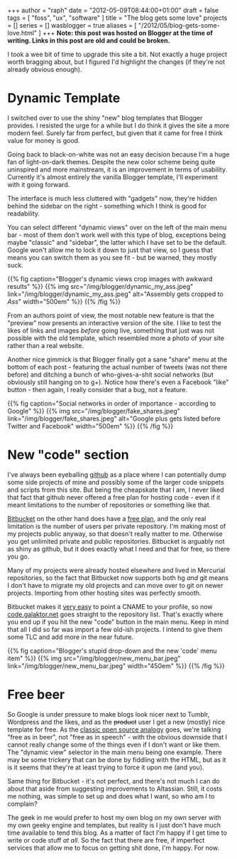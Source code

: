 +++
author = "raph"
date = "2012-05-09T08:44:00+01:00"
draft = false
tags = [ "foss", "ux", "software" ]
title = "The blog gets some love"
projects = []
series = []
wasblogger = true
aliases = [ "/2012/05/blog-gets-some-love.html" ]
+++
**Note: this post was hosted on Blogger at the time of writing. Links in this post are old and could be broken.**

I took a wee bit of time to upgrade this site a bit. Not exactly a huge project worth bragging about, but I figured I'd highlight the changes (if they're not already obvious enough).

# Dynamic Template
I switched over to use the shiny "new" blog templates that Blogger provides. I resisted the urge for a while but I do think it gives the site a more modern feel. Surely far from perfect, but given that it came for free I think value for money is good.

Going back to black-on-white was not an easy decision because I'm a huge fan of light-on-dark themes. Despite the new color scheme being quite uninspired and more mainstream, it is an improvement in terms of usability. Currently it's almost entirely the vanilla Blogger template, I'll experiment with it going forward.

The interface is much less cluttered with "gadgets" now, they're hidden behind the sidebar on the right - something which I think is good for readability.

You can select different "dynamic views" over on the left of the main menu bar - most of them don't work well with this type of blog, exceptions being maybe "classic" and "sidebar", the latter which I have set to be the default. Google won't allow me to lock it down to just that view, so I guess that means you can switch them as you see fit - but be warned, they mostly suck.

{{% fig caption="Blogger's dynamic views crop images with awkward results" %}}
{{% img src="/img/blogger/dynamic_my_ass.jpeg" link="/img/blogger/dynamic_my_ass.jpeg" alt="Assembly gets cropped to *Ass*" width="500em" %}}
{{% /fig %}}

From an authors point of view, the most notable new feature is that the "preview" now presents an interactive version of the site. I like to test the likes of links and images *before* going live, something that just was not possible with the old template, which resembled more a photo of your site rather than a real website. 

Another nice gimmick is that Blogger finally got a sane "share" menu at the bottom of each post - featuring the actual number of tweets (was not there before) and ditching a bunch of who-gives-a-shit social networks (but obviously still hanging on to g+). Notice how there's even a Facebook "like" button - then again, I really consider that a bug, not a feature.

{{% fig caption="Social networks in order of importance - according to Google" %}}
{{% img src="/img/blogger/fake_shares.jpeg" link="/img/blogger/fake_shares.jpeg" alt="Google plus gets listed before Twitter and Facebook" width="500em" %}}
{{% /fig %}}

# New "code" section
I've always been eyeballing [github](https://github.com/) as a place where I can potentially dump some side projects of mine and possibly some of the larger code snippets and scripts from this site. But being the cheapskate that I am, I never liked that fact that github never offered a free plan for hosting code - even if it meant limitations to the number of repositories or something like that.

[Bitbucket](https://bitbucket.org/) on the other hand does have a [free plan](https://bitbucket.org/plans), and the only real limitation is the number of users per private repository. I'm making most of my projects public anyway, so that doesn't really matter to me. Otherwise you get unlimited private and public repositories. Bitbucket is arguably not as shiny as github, but it does exactly what I need and that for free, so there you go.

Many of my projects were already hosted elsewhere and lived in Mercurial repositories, so the fact that Bitbucket now supports both hg *and* git means I don't have to migrate my old projects and can move over to git on newer projects. Importing from other hosting sites was perfectly smooth.

Bitbucket makes it [very easy](http://confluence.atlassian.com/display/BITBUCKET/Using+your+Own+bitbucket+Domain+Name) to point a CNAME to your profile, so now [code.galaktor.net](http://code.galaktor.net/) goes straight to the repository list. That's exactly where you end up if you hit the new "code" button in the main menu. Keep in mind that all I did so far was import a few old-ish projects. I intend to give them some TLC and add more in the near future.

{{% fig caption="Blogger's stupid drop-down and the new 'code' menu item" %}}
{{% img src="/img/blogger/new_menu_bar.jpeg" link="/img/blogger/new_menu_bar.jpeg" width="450em" %}}
{{% /fig %}}

# Free beer
So Google is under pressure to make blogs look nicer next to Tumblr, Wordpress and the likes, and as the ~~product~~ user I get a new (mostly) nice template for free. As the [classic open source analogy](http://en.wikipedia.org/wiki/Gratis_versus_libre) goes, we're talking "free as in beer", not "free as in speech" - with the obvious downside that I cannot really change some of the things even if I don't want or like them. The "dynamic view" selector in the main menu being one example. There may be some trickery that can be done by fiddling with the HTML, but as it is it seems that they're at least trying to force it upon me (and you).

Same thing for Bitbucket - it's not perfect, and there's not much I can do about that aside from suggesting improvements to Altassian. Still, it costs me nothing, was simple to set up and does what I want, so who am I to complain?

The geek in me would prefer to host my own blog on my own server with my own geeky engine and templates, but reality is I just don't have much time available to tend this blog. As a matter of fact I'm happy if I get time to write or code stuff *at all*. So the fact that there are free, if imperfect services that allow me to focus on getting shit done, I'm happy. For now.
